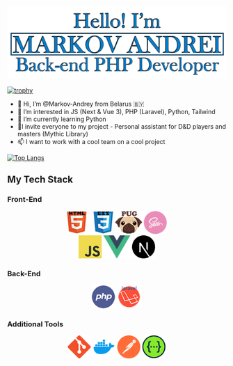 <img src="https://github.com/Markov-Andrey/Markov-Andrey/blob/main/1231312.png" width="670">

[![trophy](https://github-profile-trophy.vercel.app/?username=Markov-Andrey&theme=onedark)](https://github.com/ryo-ma/github-profile-trophy)


- 👋 Hi, I’m @Markov-Andrey from Belarus 🇧🇾
- 👀 I’m interested in JS (Next & Vue 3), PHP (Laravel), Python,  Tailwind
- 🌱 I’m currently learning Python
- 💞️I invite everyone to my project - Personal assistant for D&D players and masters (Mythic Library)
- 📫 I want to work with a cool team on a cool project


[![Top Langs](https://github-readme-stats.vercel.app/api/top-langs/?username=Markov-Andrey)](https://github.com/anuraghazra/github-readme-stats)

## My Tech Stack

### Front-End
<p align="center">
  <img src="https://github.com/Markov-Andrey/Markov-Andrey/blob/main/HTMLCSS.png" height="53">
  <img src="https://github.com/Markov-Andrey/Markov-Andrey/blob/main/Pug.png" height="53">
  <img src="https://github.com/Markov-Andrey/Markov-Andrey/blob/main/SASS.png" height="53">
  <br>
  <img src="https://github.com/Markov-Andrey/Markov-Andrey/blob/main/JS.png" height="53">
  <img src="https://github.com/Markov-Andrey/Markov-Andrey/blob/main/vue-js.png" height="53">
  <img src="https://github.com/Markov-Andrey/Markov-Andrey/blob/main/next-js.svg" height="53">
</p>

### Back-End
<p align="center">
  <img src="https://github.com/Markov-Andrey/Markov-Andrey/blob/main/PHP.png" height="53">
  <img src="https://github.com/Markov-Andrey/Markov-Andrey/blob/main/Laravel.png" height="53">
</p>

### Additional Tools
<p align="center">
  <img src="https://github.com/Markov-Andrey/Markov-Andrey/blob/main/GITHUB.png" height="53">
  <img src="https://github.com/Markov-Andrey/Markov-Andrey/blob/main/docker.png" height="53">
  <img src="https://github.com/Markov-Andrey/Markov-Andrey/blob/main/postman.svg" height="53">
  <img src="https://github.com/Markov-Andrey/Markov-Andrey/blob/main/swagger.png" height="53">
</p>

